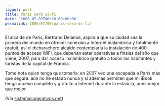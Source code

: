 ```yaml
---
layout: post
title: París será wi-fi
date: '2006-07-09T00:00:00+00:00'
permalink: 2006/07/09/paris-sera-wi-fi/
---
```

<img style="float:right; margin:0 0 10px 10px;" src="http://photos1.blogger.com/blogger/6639/1972/320/wifiparis.jpg" border="0" alt="" />El alcalde de París, Bertrand Delanoe, aspira a que su ciudad sea la primera del mundo en ofrecer conexión a Internet inalámbrica y totalmente gratuit, así el dicharachero alcalde contemplaría la instalación de 400 puntos de acceso WiFi, que deberían estar operativas a finales del año que viene, 2007, para dar acceso inalámbrico gratuito a todos los habitantes y turistas de la capital de Francia.

Tome nota quien tenga que tomarla: en 2007 veo una escapada a París más que segura: aún no he estado nunca y si además permiten que mi iBook tenga acceso completo y gratuito a Internet durante la estancia, pues mejor que mejor

(Vía <a href="http://www.sistemasoperativos.net/index.php?entry=entry060707-091011">sistemasoperativos.net</a>)
